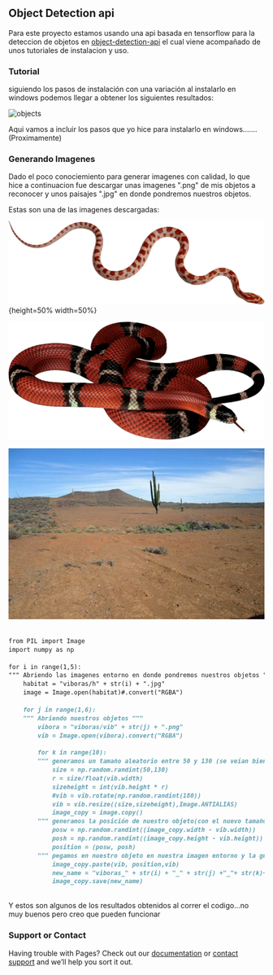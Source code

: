 ## Object Detection api

Para este proyecto estamos usando una api basada en tensorflow para la deteccion de objetos en [object-detection-api](https://github.com/tensorflow/models/tree/master/research/object_detection) el cual viene acompañado de unos tutoriales
de instalacion y uso.

### Tutorial

siguiendo los pasos de instalación con una variación al instalarlo en windows podemos llegar a obtener los siguientes
resultados: 

![objects](https://2.bp.blogspot.com/-MO3T6Hybpkg/WUG-QjHrHbI/AAAAAAAAB2M/tQKa2ljTkRwYgtok3o_3Y6F5KCbC7a-qQCLcBGAs/s1600/image1.jpg "ejemplo")

Aqui vamos a incluir los pasos que yo hice para instalarlo en windows.......(Proximamente)


### Generando Imagenes

Dado el poco conociemiento para generar imagenes con calidad, lo que hice a continuacion fue descargar unas imagenes ".png" de mis
objetos a reconocer y unos paisajes ".jpg" en donde pondremos nuestros objetos.

Estas son una de las imagenes descargadas:

![vibora](images/vib1.png){height=50% width=50%}

![vibora](/images/vib2.png)

![entorno](https://github.com/alexis96/proyecto-CNN/blob/master/images/h2.jpg "Entorno")

```markdown

from PIL import Image
import numpy as np

for i in range(1,5):
""" Abriendo las imagenes entorno en donde pondremos nuestros objetos """
    habitat = "viboras/h" + str(i) + ".jpg"
    image = Image.open(habitat)#.convert("RGBA")
    
    for j in range(1,6):
    """ Abriendo nuestros objetos """
        vibora = "viboras/vib" + str(j) + ".png"
        vib = Image.open(vibora).convert("RGBA")
  
        for k in range(10):
        """ generamos un tamaño aleatorio entre 50 y 130 (se veian bien entre esos tamaños) y mantenemos la relacion de aspecto """
            size = np.random.randint(50,130)
            r = size/float(vib.width)
            sizeheight = int(vib.height * r)
            #vib = vib.rotate(np.random.randint(180))
            vib = vib.resize((size,sizeheight),Image.ANTIALIAS)
            image_copy = image.copy()
        """ generamos la posición de nuestro objeto(con el nuevo tamaño) sin que se pase de las dimensiones """   
            posw = np.random.randint((image_copy.width - vib.width))
            posh = np.random.randint((image_copy.height - vib.height))
            position = (posw, posh)
        """ pegamos en nuestro objeto en nuestra imagen entorno y la guardamos """
            image_copy.paste(vib, position,vib)
            new_name = "viboras_" + str(i) + "_" + str(j) +"_"+ str(k)+ ".jpg"
            image_copy.save(new_name)
            
```

Y estos son algunos de los resultados obtenidos al correr el codigo...no muy buenos pero creo que pueden funcionar

### Support or Contact

Having trouble with Pages? Check out our [documentation](https://help.github.com/categories/github-pages-basics/) or [contact support](https://github.com/contact) and we’ll help you sort it out.
